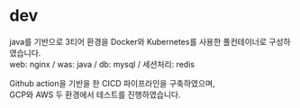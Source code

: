 # dev
java를 기반으로 3티어 환경을 Docker와 Kubernetes를 사용한 풀컨테이너로 구성하였습니다.  
web: nginx / was: java / db: mysql / 세션처리: redis  

Github action을 기반을 한 CICD 파이프라인을 구축하였으며,  
GCP와 AWS 두 환경에서 테스트를 진행하였습니다.

